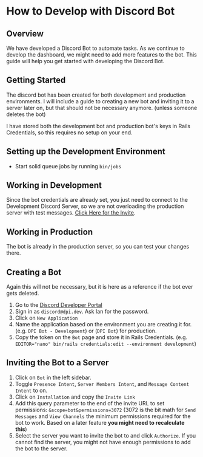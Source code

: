 # How to Develop with Discord Bot

## Overview

We have developed a Discord Bot to automate tasks. As we continue to develop the dashboard, we might need to add more features to the bot. This guide will help you get started with developing the Discord Bot.

## Getting Started

The discord bot has been created for both development and production environments. I will include a guide to creating a new bot and inviting it to a server later on, but that should not be necessary anymore. (unless someone deletes the bot)

I have stored both the development bot and production bot's keys in Rails Credentials, so this requires no setup on your end.

## Setting up the Development Environment

- Start solid queue jobs by running `bin/jobs`

## Working in Development

Since the bot credentials are already set, you just need to connect to the Development Discord Server, so we are not overloading the production server with test messages. [Click Here for the Invite](https://discord.gg/zkQcG3ydDt).

## Working in Production

The bot is already in the production server, so you can test your changes there.

## Creating a Bot

Again this will not be necessary, but it is here as a reference if the bot ever gets deleted.

1. Go to the [Discord Developer Portal](https://discord.com/developers/applications)
2. Sign in as `discord@dpi.dev`. Ask Ian for the password.
3. Click on `New Application`
4. Name the application based on the environment you are creating it for. (e.g. `DPI Bot - Development`) or (`DPI Bot`) for production.
5. Copy the token on the `Bot` page and store it in Rails Credentials. (e.g. `EDITOR="nano" bin/rails credentials:edit --environment development`)

## Inviting the Bot to a Server

1. Click on `Bot` in the left sidebar.
2. Toggle `Presence Intent`, `Server Members Intent`, and `Message Content Intent` to on.
3. Click on `Installation` and copy the `Invite Link`
4. Add this query parameter to the end of the invite URL to set permissions: `&scope=bot&permissions=3072` (3072 is the bit math for `Send Messages` and `View Channels` the minimum permissions required for the bot to work. Based on a later feature **you might need to recalculate this**)
5. Select the server you want to invite the bot to and click `Authorize`. If you cannot find the server, you might not have enough permissions to add the bot to the server.
